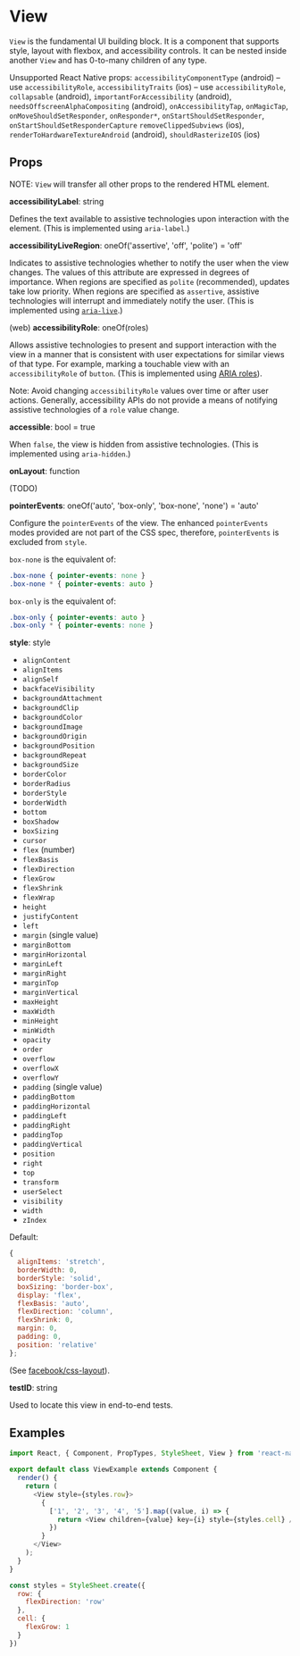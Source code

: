 # View

`View` is the fundamental UI building block. It is a component that supports
style, layout with flexbox, and accessibility controls. It can be nested
inside another `View` and has 0-to-many children of any type.

Unsupported React Native props:
`accessibilityComponentType` (android) – use `accessibilityRole`,
`accessibilityTraits` (ios) – use `accessibilityRole`,
`collapsable` (android),
`importantForAccessibility` (android),
`needsOffscreenAlphaCompositing` (android),
`onAccessibilityTap`,
`onMagicTap`,
`onMoveShouldSetResponder`,
`onResponder*`,
`onStartShouldSetResponder`,
`onStartShouldSetResponderCapture`
`removeClippedSubviews` (ios),
`renderToHardwareTextureAndroid` (android),
`shouldRasterizeIOS` (ios)

## Props

NOTE: `View` will transfer all other props to the rendered HTML element.

**accessibilityLabel**: string

Defines the text available to assistive technologies upon interaction with the
element. (This is implemented using `aria-label`.)

**accessibilityLiveRegion**: oneOf('assertive', 'off', 'polite') = 'off'

Indicates to assistive technologies whether to notify the user when the view
changes. The values of this attribute are expressed in degrees of importance.
When regions are specified as `polite` (recommended), updates take low
priority. When regions are specified as `assertive`, assistive technologies
will interrupt and immediately notify the user. (This is implemented using
[`aria-live`](http://www.w3.org/TR/wai-aria/states_and_properties#aria-live).)

(web) **accessibilityRole**: oneOf(roles)

Allows assistive technologies to present and support interaction with the view
in a manner that is consistent with user expectations for similar views of that
type. For example, marking a touchable view with an `accessibilityRole` of
`button`. (This is implemented using [ARIA roles](http://www.w3.org/TR/wai-aria/roles#role_definitions)).

Note: Avoid changing `accessibilityRole` values over time or after user
actions. Generally, accessibility APIs do not provide a means of notifying
assistive technologies of a `role` value change.

**accessible**: bool = true

When `false`, the view is hidden from assistive technologies. (This is
implemented using `aria-hidden`.)

**onLayout**: function

(TODO)

**pointerEvents**: oneOf('auto', 'box-only', 'box-none', 'none') = 'auto'

Configure the `pointerEvents` of the view. The enhanced `pointerEvents` modes
provided are not part of the CSS spec, therefore, `pointerEvents` is excluded
from `style`.

`box-none` is the equivalent of:

```css
.box-none { pointer-events: none }
.box-none * { pointer-events: auto }
```

`box-only` is the equivalent of:

```css
.box-only { pointer-events: auto }
.box-only * { pointer-events: none }
```

**style**: style

+ `alignContent`
+ `alignItems`
+ `alignSelf`
+ `backfaceVisibility`
+ `backgroundAttachment`
+ `backgroundClip`
+ `backgroundColor`
+ `backgroundImage`
+ `backgroundOrigin`
+ `backgroundPosition`
+ `backgroundRepeat`
+ `backgroundSize`
+ `borderColor`
+ `borderRadius`
+ `borderStyle`
+ `borderWidth`
+ `bottom`
+ `boxShadow`
+ `boxSizing`
+ `cursor`
+ `flex` (number)
+ `flexBasis`
+ `flexDirection`
+ `flexGrow`
+ `flexShrink`
+ `flexWrap`
+ `height`
+ `justifyContent`
+ `left`
+ `margin` (single value)
+ `marginBottom`
+ `marginHorizontal`
+ `marginLeft`
+ `marginRight`
+ `marginTop`
+ `marginVertical`
+ `maxHeight`
+ `maxWidth`
+ `minHeight`
+ `minWidth`
+ `opacity`
+ `order`
+ `overflow`
+ `overflowX`
+ `overflowY`
+ `padding` (single value)
+ `paddingBottom`
+ `paddingHorizontal`
+ `paddingLeft`
+ `paddingRight`
+ `paddingTop`
+ `paddingVertical`
+ `position`
+ `right`
+ `top`
+ `transform`
+ `userSelect`
+ `visibility`
+ `width`
+ `zIndex`

Default:

```js
{
  alignItems: 'stretch',
  borderWidth: 0,
  borderStyle: 'solid',
  boxSizing: 'border-box',
  display: 'flex',
  flexBasis: 'auto',
  flexDirection: 'column',
  flexShrink: 0,
  margin: 0,
  padding: 0,
  position: 'relative'
};
```

(See [facebook/css-layout](https://github.com/facebook/css-layout)).

**testID**: string

Used to locate this view in end-to-end tests.

## Examples

```js
import React, { Component, PropTypes, StyleSheet, View } from 'react-native'

export default class ViewExample extends Component {
  render() {
    return (
      <View style={styles.row}>
        {
          ['1', '2', '3', '4', '5'].map((value, i) => {
            return <View children={value} key={i} style={styles.cell} />
          })
        }
      </View>
    );
  }
}

const styles = StyleSheet.create({
  row: {
    flexDirection: 'row'
  },
  cell: {
    flexGrow: 1
  }
})
```

